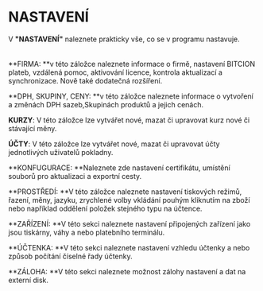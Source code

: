 # NASTAVENÍ

V **"NASTAVENÍ"** naleznete prakticky vše, co se v programu nastavuje.

###### 

**FIRMA: **v této záložce naleznete informace o firmě, nastavení BITCION plateb, vzdálená pomoc, aktivování licence, kontrola aktualizací a synchronizace. Nově také dodatečná rozšíření.

**DPH, SKUPINY, CENY: **v této záložce naleznete informace o vytvoření a změnách DPH sazeb,Skupinách produktů a jejich cenách.

**KURZY**: V této záložce lze vytvářet nové, mazat či upravovat kurz nové či stávající měny.

**ÚČTY**: V této záložce lze vytvářet nové, mazat či upravovat účty jednotlivých uživatelů pokladny.

**KONFUGURACE: **Naleznete zde nastavení certifikátu, umístění souborů pro aktualizaci a exportní cesty.

**PROSTŘEDÍ: **V této záložce naleznete nastavení tiskových režimů, řazení, měny, jazyku, zrychlené volby vkládání pouhým kliknutím na zboží nebo například oddělení položek  stejného typu na účtence.

**ZAŘÍZENÍ: **V této sekci naleznete nastavení připojených zařízení jako jsou tiskárny, váhy a nebo platebního terminálu.

**ÚČTENKA: **V této sekci naleznete nastavení vzhledu účtenky a nebo způsob počítání číselné řady účtenky.

**ZÁLOHA: **V této sekci naleznete možnost zálohy nastavení a dat na externí disk.

